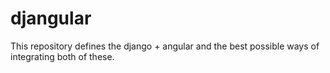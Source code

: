 # djangular
This repository defines the django + angular and the best possible ways of integrating both of these. 
